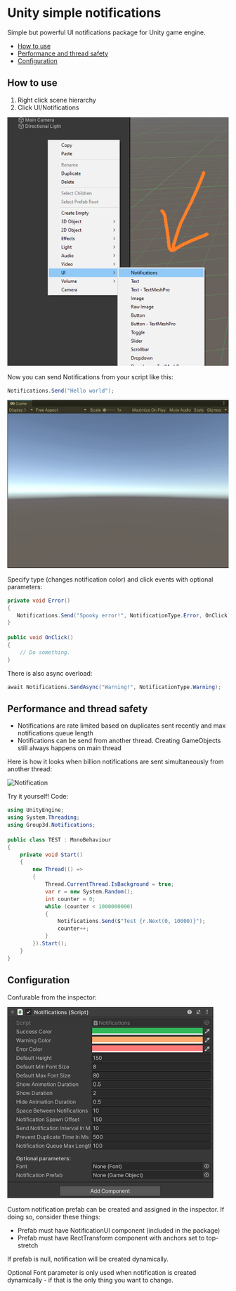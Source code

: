 # Unity simple notifications

Simple but powerful UI notifications package for Unity game engine.

- [How to use](#how-to-use)
- [Performance and thread safety](#performance-and-thread-safety)
- [Configuration](#configuration)

<!-- toc -->

## How to use

1. Right click scene hierarchy
2. Click UI/Notifications

![HowTo](images/HowTo.png)

Now you can send Notifications from your script like this:
```c#
Notifications.Send("Hello world");
```

![Notification](images/SimpleShowCase.gif)

Specify type (changes notification color) and click events with optional parameters:
```c#
private void Error()
{
   Notifications.Send("Spooky error!", NotificationType.Error, OnClick);
}

public void OnClick()
{
    // Do something.
}
```
There is also async overload:
```c#
await Notifications.SendAsync("Warning!", NotificationType.Warning);
```

## Performance and thread safety

- Notifications are rate limited based on duplicates sent recently and max notifications queue length 
- Notifications can be send from another thread. Creating GameObjects still always happens on main thread

Here is how it looks when billion notifications are sent simultaneously from another thread:

![Notification](images/PerformanceShowCase.gif)

Try it yourself! Code:
```c#
using UnityEngine;
using System.Threading;
using Group3d.Notifications;

public class TEST : MonoBehaviour
{
    private void Start()
    {
        new Thread(() =>
        {
            Thread.CurrentThread.IsBackground = true;
            var r = new System.Random();
            int counter = 0;
            while (counter < 1000000000)
            {
                Notifications.Send($"Test {r.Next(0, 10000)}");
                counter++;
            }
        }).Start();
    }
}

```

## Configuration

Confurable from the inspector:

![Inspector](images/Inspector.png)

Custom notification prefab can be created and assigned in the inspector. If doing so, consider these things:
- Prefab must have NotificationUI component (included in the package)
- Prefab must have RectTransform component with anchors set to top-stretch

If prefab is null, notification will be created dynamically.

Optional Font parameter is only used when notification is created dynamically - if that is the only thing you want to change.
